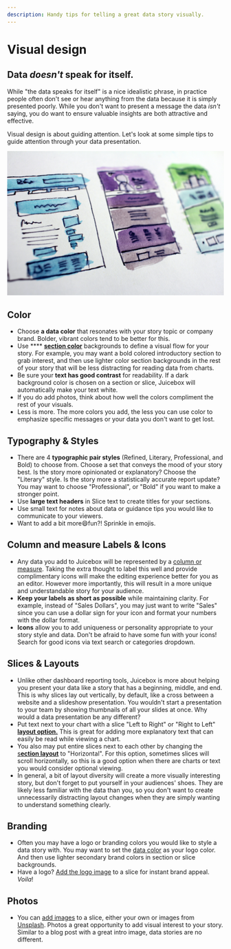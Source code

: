 ```yaml
---
description: Handy tips for telling a great data story visually.
---
```


# Visual design

## Data _doesn't_ speak for itself.&#x20;

While "the data speaks for itself" is a nice idealistic phrase, in practice people often don't see or hear anything from the data because it is simply presented poorly. While you don't want to present a message the data _isn't_ saying, you do want to ensure valuable insights are both attractive and effective.&#x20;

Visual design is about guiding attention. Let's look at some simple tips to guide attention through your data presentation.

![Photo by Halacious on Unsplash](../../.gitbook/assets/halacious-tzc3vjpck-q-unsplash.jpg)

## Color

* Choose **a data color** that resonates with your story topic or company brand. Bolder, vibrant colors tend to be better for this.&#x20;
* Use **** [**section color**](../story-designer/sections.md#section-background-color) backgrounds to define a visual flow for your story. For example, you may want a bold colored introductory section to grab interest, and then use lighter color section backgrounds in the rest of your story that will be less distracting for reading data from charts. &#x20;
* Be sure your **text has good contrast** for readability. If a dark background color is chosen on a section or slice, Juicebox will automatically make your text white.
* If you do add photos, think about how well the colors compliment the rest of your visuals.&#x20;
* Less is more. The more colors you add, the less you can use color to emphasize specific messages or your data you don't want to get lost.

## Typography & Styles

* There are 4 **typographic pair styles** (Refined, Literary, Professional, and Bold) to choose from. Choose a set that conveys the mood of your story best. Is the story more opinionated or explanatory? Choose the "Literary" style. Is the story more a statistically accurate report update? You may want to choose "Professional", or "Bold" if you want to make a stronger point.
* Use **large text headers** in Slice text to create titles for your sections.
* Use small text for notes about data or guidance tips you would like to communicate to your viewers.&#x20;
* Want to add a bit more:smile:fun?! Sprinkle in emojis.&#x20;

## Column and measure Labels & Icons&#x20;

* Any data you add to Juicebox will be represented by a [column or measure](../data-sources/columns-and-measures.md). Taking the extra thought to label this well and provide complimentary icons will make the editing experience better for you as an editor. However more importantly, this will result in a more unique and understandable story for your audience.&#x20;
* **Keep your labels as short as possible** while maintaining clarity. For example, instead of "Sales Dollars", you may just want to write "Sales" since you can use a dollar sign for your icon and format your numbers with the dollar format.&#x20;
* **Icons** allow you to add uniqueness or personality appropriate to your story style and data. Don't be afraid to have some fun with your icons! Search for good icons via text search or categories dropdown.

## Slices & Layouts

* Unlike other dashboard reporting tools, Juicebox is more about helping you present your data like a story that has a beginning, middle, and end. This is why slices lay out vertically, by default, like a cross between a website and a slideshow presentation. You wouldn't start a presentation to your team by showing thumbnails of all your slides at once. Why would a data presentation be any different?
* Put text next to your chart with a slice "Left to Right" or "Right to Left" [**layout option.**](../story-designer/slices/#slice-layouts) This is great for adding more explanatory text that can easily be read while viewing a chart.&#x20;
* You also may put entire slices next to each other by changing the [s**ection layout**](../story-designer/sections.md#section-layouts) to "Horizontal". For this option, sometimes slices will scroll horizontally, so this is a good option when there are charts or text you would consider optional viewing.&#x20;
* In general, a bit of layout diversity will create a more visually interesting story, but don't forget to put yourself in your audiences' shoes. They are likely less familiar with the data than you, so you don't want to create unnecessarily distracting layout changes when they are simply wanting to understand something clearly.&#x20;

## Branding

* Often you may have a logo or branding colors you would like to style a data story with. You may want to set the [data color](visual-design.md#color) as your logo color. And then use lighter secondary brand colors in section or slice backgrounds.&#x20;
* Have a logo? [Add the logo image](../story-designer/slices/#adding-an-image) to a slice for instant brand appeal. _Voila_!&#x20;

## Photos

* You can [add images](../story-designer/slices/#adding-an-image) to a slice, either your own or images from [Unsplash](https://unsplash.com/). Photos a great opportunity to add visual interest to your story. Similar to a blog post with a great intro image, data stories are no different. &#x20;

